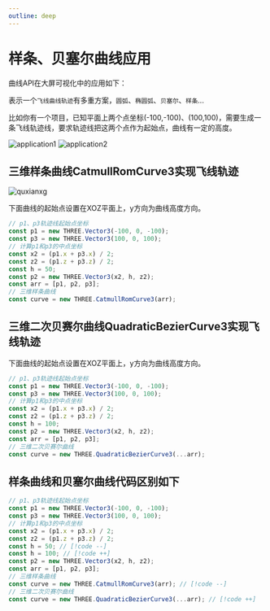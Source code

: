 ```yaml
---
outline: deep
---
```


# 样条、贝塞尔曲线应用

曲线API在大屏可视化中的应用如下：

表示一个`飞线曲线轨迹`有多重方案，`圆弧`、`椭圆弧`、`贝塞尔`、`样条`...

比如你有一个项目，已知平面上两个点坐标(-100,-100)、(100,100)，需要生成一条飞线轨迹线，要求轨迹线把这两个点作为起始点，曲线有一定的高度。

![application1](/phaseF/application1.jpg)
![application2](/phaseF/application2.jpg)

## 三维样条曲线CatmullRomCurve3实现飞线轨迹

![quxianxg](/phaseF/quxianxg.jpg)

下面曲线的起始点设置在XOZ平面上，y方向为曲线高度方向。

```js
// p1、p3轨迹线起始点坐标
const p1 = new THREE.Vector3(-100, 0, -100);
const p3 = new THREE.Vector3(100, 0, 100);
// 计算p1和p3的中点坐标
const x2 = (p1.x + p3.x) / 2;
const z2 = (p1.z + p3.z) / 2;
const h = 50;
const p2 = new THREE.Vector3(x2, h, z2);
const arr = [p1, p2, p3];
// 三维样条曲线
const curve = new THREE.CatmullRomCurve3(arr);
```

## 三维二次贝赛尔曲线QuadraticBezierCurve3实现飞线轨迹

下面曲线的起始点设置在XOZ平面上，y方向为曲线高度方向。

```js
// p1、p3轨迹线起始点坐标
const p1 = new THREE.Vector3(-100, 0, -100);
const p3 = new THREE.Vector3(100, 0, 100);
// 计算p1和p3的中点坐标
const x2 = (p1.x + p3.x) / 2;
const z2 = (p1.z + p3.z) / 2;
const h = 100;
const p2 = new THREE.Vector3(x2, h, z2);
const arr = [p1, p2, p3];
// 三维二次贝赛尔曲线
const curve = new THREE.QuadraticBezierCurve3(...arr);
```

## 样条曲线和贝塞尔曲线代码区别如下

```js
// p1、p3轨迹线起始点坐标
const p1 = new THREE.Vector3(-100, 0, -100);
const p3 = new THREE.Vector3(100, 0, 100);
// 计算p1和p3的中点坐标
const x2 = (p1.x + p3.x) / 2;
const z2 = (p1.z + p3.z) / 2;
const h = 50; // [!code --]
const h = 100; // [!code ++]
const p2 = new THREE.Vector3(x2, h, z2);
const arr = [p1, p2, p3];
// 三维样条曲线
const curve = new THREE.CatmullRomCurve3(arr); // [!code --]
// 三维二次贝赛尔曲线
const curve = new THREE.QuadraticBezierCurve3(...arr); // [!code ++]
```
